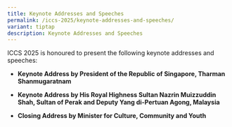 ```yaml
---
title: Keynote Addresses and Speeches
permalink: /iccs-2025/keynote-addresses-and-speeches/
variant: tiptap
description: Keynote Addresses and Speeches
---
```

<p>ICCS 2025 is honoured to present the following keynote addresses and speeches:</p>
<ul data-tight="true" class="tight">
<li>
<p><strong>Keynote Address by President of the Republic of Singapore, Tharman Shanmugaratnam</strong>
</p>
</li>
<li>
<p><strong>Keynote Address by His Royal Highness Sultan Nazrin Muizzuddin Shah, Sultan of Perak and Deputy Yang di-Pertuan Agong, Malaysia</strong>
</p>
</li>
<li>
<p><strong>Closing Address by Minister for Culture, Community and Youth</strong>
</p>
</li>
</ul>
<p></p>